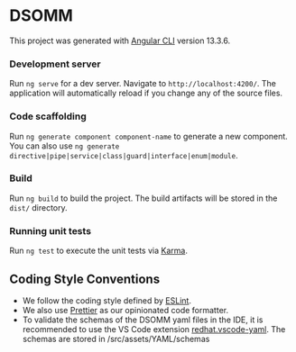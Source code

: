 # DSOMM

This project was generated with [Angular CLI](https://github.com/angular/angular-cli) version 13.3.6.

### Development server

Run `ng serve` for a dev server. Navigate to `http://localhost:4200/`. The application will automatically reload if you change any of the source files.

### Code scaffolding

Run `ng generate component component-name` to generate a new component. You can also use `ng generate directive|pipe|service|class|guard|interface|enum|module`.

### Build

Run `ng build` to build the project. The build artifacts will be stored in the `dist/` directory.

### Running unit tests

Run `ng test` to execute the unit tests via [Karma](https://karma-runner.github.io).

## Coding Style Conventions

- We follow the coding style defined by [ESLint](https://eslint.org/). 
- We also use [Prettier](https://prettier.io/docs/en/index.html) as our opinionated code formatter.
- To validate the schemas of the DSOMM yaml files in the IDE, it is recommended to use the VS Code extension [redhat.vscode-yaml](https://marketplace.visualstudio.com/items?itemName=redhat.vscode-yaml). The schemas are stored in /src/assets/YAML/schemas

